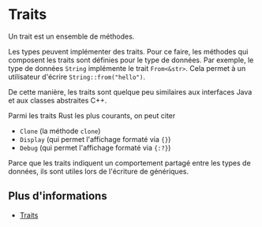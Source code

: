 # Traits

Un trait est un ensemble de méthodes.

Les types peuvent implémenter des traits.
Pour ce faire, les méthodes qui composent les traits sont définies pour le type de données. 
Par exemple, le type de données `String` implémente le trait `From<&str>`. 
Cela permet à un utilisateur d'écrire `String::from("hello")`.

De cette manière, les traits sont quelque peu similaires aux interfaces Java et aux classes abstraites C++.

Parmi les traits Rust les plus courants, on peut citer

- `Clone` (la méthode `clone`)
- `Display` (qui permet l'affichage formaté via `{}`)
- `Debug` (qui permet l'affichage formaté via `{:?}`)

Parce que les traits indiquent un comportement partagé entre les types de données, ils sont utiles lors de l'écriture de génériques.

## Plus d'informations

- [Traits](https://doc.rust-lang.org/book/ch10-02-traits.html)
